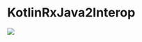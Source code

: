 # KotlinRxJava2Interop
[![](https://jitpack.io/v/milk-machine/KotlinRxJava2Interop.svg)](https://jitpack.io/#milk-machine/KotlinRxJava2Interop)
